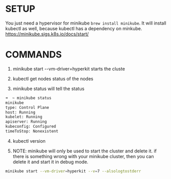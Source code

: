 # SETUP

You just need a hypervisor for minikube
`brew install minikube`.
It will install kubectl as well, because kubectl has a dependency on minkube.
https://minikube.sigs.k8s.io/docs/start/


# COMMANDS

1. minikube start --vm-driver=hyperkit
starts the cluste

2. kubectl get nodes
status of the nodes

3. minikube status
will tell the status

```bash
➜  ~ minikube status
minikube
type: Control Plane
host: Running
kubelet: Running
apiserver: Running
kubeconfig: Configured
timeToStop: Nonexistent
```

4. kubectl version

5. NOTE:
minikube will only be used to start the cluster and delete it.
if there is something wrong with your minikube cluster, then you can delete it and start it in debug mode.

```bash
minikube start --vm-driver=hyperkit --v=7 --alsologtostderr
```


